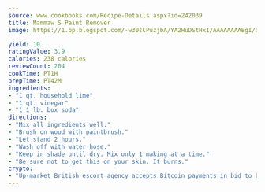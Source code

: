```yaml
---
source: www.cookbooks.com/Recipe-Details.aspx?id=242039
title: Mammaw S Paint Remover
image: https://1.bp.blogspot.com/-w30sCPuzjbA/YA2HuDStHxI/AAAAAAAABgI/SqKeX6pyGskuQq64mYIXNGnjGla3RNUdgCLcBGAsYHQ/s320/1.png

yield: 10
ratingValue: 3.9
calories: 238 calories
reviewCount: 204
cookTime: PT1H
prepTime: PT42M
ingredients:
- "1 qt. household lime"
- "1 qt. vinegar"
- "1 1 lb. box soda"
directions:
- "Mix all ingredients well."
- "Brush on wood with paintbrush."
- "Let stand 2 hours."
- "Wash off with water hose."
- "Keep in shade until dry. Mix only 1 making at a time."
- "Be sure not to get this on your skin. It burns."
crypto:
- "Up-market British escort agency accepts Bitcoin payments in bid to boost worker safety and client anonymity."
---
```

